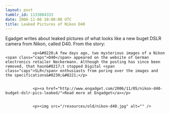 ```yaml
---
layout: post
tumblr_id: 1133084333
date: 2006-11-06 10:00:00 UTC
title: Leaked Pictures of Nikon D40
---
```


Egadget writes about leaked pictures of what looks like a new buget <span class="caps">DSLR</span> camera from Nikon, called <span class="caps">D40</span>. From the story:</p>


				<p>&#8220;A few days ago, two mysterious images of a Nikon <span class="caps">D40</span> appeared on the website of German electronics retailer Neckermann. Although the posting has since been removed, that hasn&#8217;t stopped Digital <span class="caps">SLR</span> enthusiasts from poring over the images and the specifications&#8230;&#8221;</p>


				<p><a href="http://www.engadget.com/2006/11/05/nikon-d40-budget-dslr-pics-leaked/">Read more at Engadget</a></p>


				<p><img src="/resources/old/nikon-d40.jpg" alt="" />
